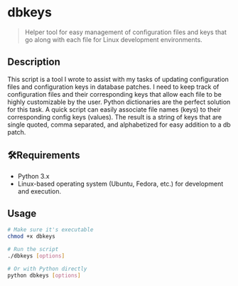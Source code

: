 # dbkeys

> Helper tool for easy management of configuration files and keys that go along with each file for Linux development environments.

## Description

This script is a tool I wrote to assist with my tasks of updating configuration files and configuration keys in database patches. I need to keep track of configuration files and their corresponding keys that allow each file to be highly customizable by the user. 
Python dictionaries are the perfect solution for this task. A quick script can easily associate file names (keys) to their corresponding config keys (values). 
The result is a string of keys that are single quoted, comma separated, and alphabetized for easy addition to a db patch.

## 🛠Requirements

- Python 3.x
- Linux-based operating system (Ubuntu, Fedora, etc.) for development and execution.

## Usage

```bash
# Make sure it's executable
chmod +x dbkeys

# Run the script
./dbkeys [options]

# Or with Python directly
python dbkeys [options]
